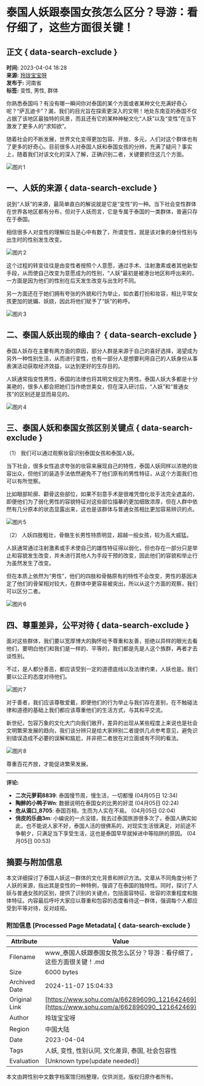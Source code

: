 # 泰国人妖跟泰国女孩怎么区分？导游：看仔细了，这些方面很关键！

## 正文 { data-search-exclude }


**时间:** 2023-04-04 18:28  
**来源:** [玲珑宝宝呀](https://www.sohu.com/a/662896090_121642469?spm=smpc.content-abroad.content.1.1730991809970bdYIdqo)  
**发布于:** 河南省  
**标签:** 变性, 男性, 群体  

你熟悉泰国吗？有没有哪一瞬间你对泰国的某个方面或者某种文化充满好奇心呢？“萨瓦迪卡”？漏，我们的目光旨在探索更深入的文明！地处东南亚的泰国不仅占据了该地区最独特的风景，而且还有它的某种神秘文化“人妖”以及“变性”在当下激发了更多人的“求知欲”。

随着社会的不断发展，世界文化变得更加包容、开放、多元，人们对这个群体也有了更多的好奇心。目前很多人对泰国人妖和泰国女孩的分辨，充满了疑问？事实上，随着我们对该文化的深入了解，正确识别二者，关键要抓住这几个方面。

![图片1](https://p4.itc.cn/images01/20230404/5973ec246b964852b812da1d8a5706c9.jpeg)

## 一、人妖的来源 { data-search-exclude }

说到“人妖”的来源，最简单直白的解说就是它是“变性”的一种。当下社会变性群体在世界各地区都有分布，但对于人妖而言，它是专属于泰国的一类群体，普遍只存在于泰国。

相信很多人对变性的理解应当是心中有数了，所谓变性，就是该对象的身份性别与出生时的性别发生改变。

![图片2](https://p5.itc.cn/images01/20230404/2d1f7cd2a3144bfea5b2566cbf7b5f64.jpeg)

这个过程的转变往往是由变性者按照个人意愿，通过手术、注射激素或者其他新型手段，从而使自己改变为意愿成为的性别，“人妖”最初是被港台地区称呼出来的，一方面是因为他们的性别在后天发生改变与出生时不同。

另一方面还在于她们拥有夸张的外貌和行为举止，如衣着打扮和妆容，相比平常女孩更加的妩媚、妖娆，因此将他们赋予了“妖”的称呼。

![图片3](https://p6.itc.cn/images01/20230404/6218d6e84e7445a48dbf38b1349f59b8.jpeg)

## 二、泰国人妖出现的缘由？ { data-search-exclude }

泰国人妖存在主要有两方面的原因，部分人群是来源于自己的喜好选择，渴望成为另外一种性别生活，从而进行变性，也有一部分人是想要利用自己的人妖身份从事表演活动获取经济效益，以达到更好的生存目的。

人妖通常指变性男性，泰国的法律也将其明文规定为男性。泰国人妖大多都是十分美艳的，很多人都会把她们当作绝世美女，但在深入研讨后，“人妖”和“普通女孩”的区别还是显而易见的。

![图片4](https://p7.itc.cn/images01/20230404/7ffe1daa744647f991e05d59d3eea1ed.jpeg)

## 三、泰国人妖和泰国女孩区别关键点 { data-search-exclude }

（1） 我们可以通过观察妆容识别泰国女孩和泰国人妖。

当下社会，很多女性追求夸张的妆容来展现自己的特性，泰国人妖同样以浓艳的妆容出众，但他们的装造手法依然避免不了他们原有的男性特征，从这个方面我们也可以有所觉察。

比如眼部轮廓、颧骨这些部位，如果不刻意手术是很难凭借化妆手法完全遮盖的，即便他们为了弱化男性的容貌特征对这些部位描摹的更加细致浓厚，但在人群中依然有几分原本的状态显露出来，这也是该群体与普通女孩相比更加容易辨识的点。

![图片5](https://p1.itc.cn/images01/20230404/548894e890b4438faa7bad28beeb3d15.jpeg)

（2） 人妖四肢粗壮，骨骼生长男性特质明显，超越一般女孩，较为高大威猛。

人妖通常通过注射激素或手术使自己的雄性特征得以弱化，但也存在一部分只是举止和容貌发生改变，并未进行其他人为手段干预的改变，因此他们的容貌和举止行为虽然发生了改变。

但在本质上依然为“男性”，他们的四肢和骨骼原有的特性不会改变，男性的基因决定了他们的骨架相对较大，在群体中更容易被突出，所以从这个方面的观察，我们可以区分二者。

![图片6](https://p7.itc.cn/images01/20230404/7d8aa7d3930b4a3787ed42763566bfdd.jpeg)

## 四、尊重差异，公平对待 { data-search-exclude }

面对这些群体，我们要以宽厚博大的胸怀给予尊重和友善，拒绝以异样的眼光去看他们，要明白他们和我们是一样的、平等的，我们都是先是人这个族群，再者才去谈性别。

不过，是人都分善恶，都应该受到一定的道德底线以及法律约束，人妖也是。我们要以公正的态度对待他们。

![图片7](https://p1.itc.cn/images01/20230404/79eff305340e492491a97f6151cbcb20.jpeg)

对于善者，我们应该尊敬爱戴，即便他们的行为举止与我们存在差别，在不触碰法律和道德的基础上我们都应该尊重他们的生活方式，与其和平交流。

新世纪，包容万象的文化大门向我们敞开，差异的出现从某些程度上来说也是社会文明繁荣发展的趋向，我们谈分辨只是给大家辨别二者提供几点参考意见，避免识别错误造成不必要的误解和尴尬，并非把二者放在对立面或有不同的看法。

![图片8](https://p2.itc.cn/images01/20230404/b99dcd978eb540779f7426a69da6eb0e.jpeg)

尊重百花齐放，才能促进繁荣发展。

---

**评论:**

- **二次元萝莉8839**: 泰国慢节周，慢生活，一切都慢 (04月05日 12:34)
- **陶醉的小鸭子Wn**: 数据说明在泰国女的比男的好混 (04月05日 02:24)
- **危从滴口_8705**: 泰国百相，生而为人实在不易。 (04月05日 02:04)
- **俏皮的乐曲3m**: 小编说的一点没错，我去过泰国旅游很多次了，泰国人确实如此，也不能说人家不好，泰国人活的很佛系的，对现实生活很满足，对前途不争朝夕，只满足当下享受生活，这也是泰国早早就掉进中等陷阱的原因。 (04月05日 00:53)

## 摘要与附加信息

<!-- tcd_abstract -->
本文详细探讨了泰国人妖这一群体的文化背景和辨识方法。文章从不同角度分析了人妖的来源，指出其是变性的一种特例，强调了在泰国的独特性。同时，探讨了人妖与普通女孩的区别，提供了识别的关键点，包括面容特征、妆容的浓重程度和肢体特征。内容最后呼吁大家应以尊重和包容的态度看待这一群体，强调每个人都应受到平等对待，反对歧视。
<!-- tcd_abstract_end -->

### 附加信息 [Processed Page Metadata] { data-search-exclude }

| Attribute       | Value                                  |
|-----------------|----------------------------------------|
| Filename        | www_泰国人妖跟泰国女孩怎么区分？导游：看仔细了，这些方面很关键！.md                             |
| Size            | 6000 bytes                           |
| Archived Date   | 2024-11-07 15:04:33                             |
| Original Link   | [https://www.sohu.com/a/662896090_121642469](https://www.sohu.com/a/662896090_121642469)                       |
| Author          | 玲珑宝宝呀                               |
| Region          | 中国大陆                               |
| Date            | 2023-04-04                                 |
| Tags            | 人妖, 变性, 性别认同, 文化差异, 泰国, 社会包容性                                 |
| Evaluation            | [Unknown type(update needed)]                                 |
<!-- tcd_table_end -->

本文由跨性别中文数字档案馆归档整理，仅供浏览。版权归原作者所有。
